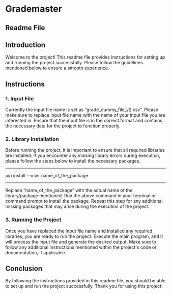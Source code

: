 # Grademaster
## Readme File
## Introduction
Welcome to the project! This readme file provides instructions for setting up and running the project successfully. Please follow the guidelines mentioned below to ensure a smooth experience.
## Instructions
### 1. Input File
Currently the input file name is set as “grade_dummy_file_v2.csv”. Please make sure to replace input file name with the name of your input file you are interested in. Ensure that the input file is in the correct format and contains the necessary data for the project to function properly.
### 2. Library Installation
Before running the project, it is important to ensure that all required libraries are installed. If you encounter any missing library errors during execution, please follow the steps below to install the necessary packages.
***************************************************************************** 
pip install --user name_of_the_package
***************************************************************************** 
Replace “name_of_the_package” with the actual name of the library/package mentioned. Run the above command in your terminal or command prompt to install the package.
Repeat this step for any additional missing packages that may arise during the execution of the project.
### 3. Running the Project
Once you have replaced the input file name and installed any required libraries, you are ready to run the project. Execute the main program, and it will process the input file and generate the desired output.
Make sure to follow any additional instructions mentioned within the project's code or documentation, if applicable.
## Conclusion
By following the instructions provided in this readme file, you should be able to set up and run the project successfully.
Thank you for using this project!
